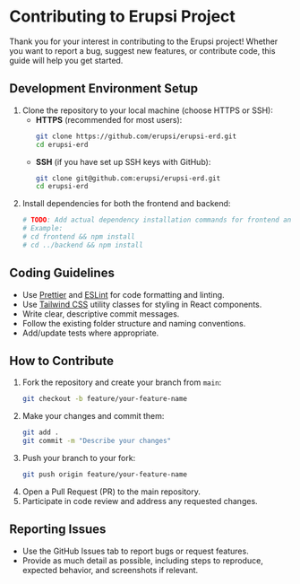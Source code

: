 # Contributing to Erupsi Project
Thank you for your interest in contributing to the Erupsi project! Whether you want to report a bug, suggest new features, or contribute code, this guide will help you get started.

## Development Environment Setup
1. Clone the repository to your local machine (choose HTTPS or SSH):
   - **HTTPS** (recommended for most users):
     ```bash
     git clone https://github.com/erupsi/erupsi-erd.git
     cd erupsi-erd
     ```
   - **SSH** (if you have set up SSH keys with GitHub):
     ```bash
     git clone git@github.com:erupsi/erupsi-erd.git
     cd erupsi-erd
     ```
2. Install dependencies for both the frontend and backend:
   ```bash
   # TODO: Add actual dependency installation commands for frontend and backend
   # Example:
   # cd frontend && npm install
   # cd ../backend && npm install
   ```

## Coding Guidelines
- Use [Prettier](https://prettier.io/) and [ESLint](https://eslint.org/) for code formatting and linting.
- Use [Tailwind CSS](https://tailwindcss.com/docs/utility-first) utility classes for styling in React components.
- Write clear, descriptive commit messages.
- Follow the existing folder structure and naming conventions.
- Add/update tests where appropriate.

## How to Contribute
1. Fork the repository and create your branch from `main`:
   ```bash
   git checkout -b feature/your-feature-name
   ```
2. Make your changes and commit them:
   ```bash
   git add .
   git commit -m "Describe your changes"
   ```
3. Push your branch to your fork:
   ```bash
   git push origin feature/your-feature-name
   ```
4. Open a Pull Request (PR) to the main repository.
5. Participate in code review and address any requested changes.

## Reporting Issues
- Use the GitHub Issues tab to report bugs or request features.
- Provide as much detail as possible, including steps to reproduce, expected behavior, and screenshots if relevant.
